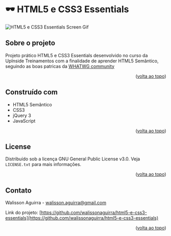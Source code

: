 # 🕶 HTML5 e CSS3 Essentials
![HTML5 e CSS3 Essentials Screen Gif](html5-e-css3-essentials-screen.gif)



<!-- ABOUT THE PROJECT -->
## Sobre o projeto
Projeto prático HTML5 e CSS3 Essentials desenvolvido no curso da UpInside Treinamentos com a finalidade de aprender HTML5 Semântico, seguindo as boas patricas da [WHATWG community](https://whatwg.org)

<p align="right">(<a href="#-html5-e-css3-essentials">volta ao topo</a>)</p>


## Construído com
- HTML5 Semântico
- CSS3
- jQuery 3
- JavaScript

<p align="right">(<a href="#-html5-e-css3-essentials">volta ao topo</a>)</p>


<!-- LICENSE -->
## License

Distribuído sob a licença GNU General Public License v3.0. Veja `LICENSE.txt` para mais informações.

<p align="right">(<a href="#-html5-e-css3-essentials">volta ao topo</a>)</p>



<!-- CONTACT -->
## Contato

Walisson Aguirra - walisson.aguirra@gmail.com

Link do projeto: [https://github.com/walissonaguirra/html5-e-css3-essentials](https://github.com/walissonaguirra/html5-e-css3-essentials)

<p align="right">(<a href="#-html5-e-css3-essentials">volta ao topo</a>)</p>
